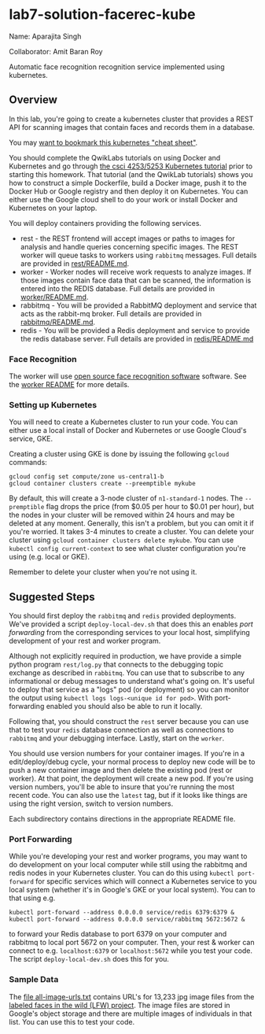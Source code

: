 # lab7-solution-facerec-kube
Name: Aparajita Singh

Collaborator: Amit Baran Roy

Automatic face recognition recognition service implemented using kubernetes.

## Overview
In this lab, you're going to create a kubernetes cluster that provides a REST API for scanning images that contain faces and records them in a database.

You may [want to bookmark this kubernetes "cheat sheet"](https://kubernetes.io/docs/reference/kubectl/cheatsheet/).

You should complete the QwikLabs tutorials on using Docker and Kubernetes and go through [the csci 4253/5253 Kubernetes tutorial](https://github.com/cu-csci-4253-datacenter/kubernetes-tutorial) prior to starting this homework. That tutorial (and the QwikLab tutorials) shows you how to construct a simple Dockerfile, build a Docker image, push it to the Docker Hub or Google registry and then deploy it on Kubernetes. You can either use the Google cloud shell to do your work or install Docker and Kubernetes on your laptop.

You will deploy containers providing the following services.
+ rest - the REST frontend will accept images or paths to images for analysis and handle queries concerning specific images. The REST worker will queue tasks to workers using `rabbitmq` messages. Full details are provided in [rest/README.md](rest/README.md).
+ worker - Worker nodes will receive work requests to analyze images. If those images contain face data that can be scanned, the information is entered into the REDIS database. Full details are provided in [worker/README.md](worker/README.md).
+ rabbitmq - You will be provided a RabbitMQ deployment and service that acts as the rabbit-mq broker. Full details are provided in [rabbitmq/README.md](rabbitmq/README.md).
+ redis - You will be provided a Redis deployment and service to provide the redis database server. Full details are provided in [redis/README.md](redis/README.md.)

### Face Recognition
The worker will use [open source face recognition software](https://github.com/ageitgey/face_recognition) software. See the [worker README](worker/README.md) for more details.

### Setting up Kubernetes
You will need to create a Kubernetes cluster to run your code. You can either use a local install of Docker and Kubernetes or use Google Cloud's service, GKE.

Creating a cluster using GKE is done by issuing the following `gcloud` commands:
```
gcloud config set compute/zone us-central1-b
gcloud container clusters create --preemptible mykube
```
By default, this will create a 3-node cluster of `n1-standard-1` nodes. The `--premptible` flag drops the price (from \$0.05 per hour to \$0.01 per hour), but the nodes in your cluster will be removed within 24 hours and may be deleted at any moment. Generally, this isn't a problem, but you can omit it if you're worried. It takes 3-4 minutes to create a cluster. You can delete your cluster using  `gcloud container clusters delete mykube`.  You can use `kubectl config current-context` to see what cluster configuration you're using (e.g. local or GKE).

Remember to delete your cluster when you're not using it.

## Suggested Steps

You should first deploy the `rabbitmq` and `redis` provided deployments. We've provided a script `deploy-local-dev.sh` that does this an enables *port forwarding* from the corresponding services to your local host, simplifying development of your rest and worker program.

Although not explicitly required in production, we have provide a simple python program `rest/log.py` that connects to the debugging topic exchange as described in `rabbitmq`. You can use that to subscribe to any informational or debug messages to understand what's going on. It's useful to deploy that service as a "logs" pod (or deployment) so you can monitor the output using `kubectl logs logs-<unique id for pod>`. With port-forwarding enabled you should also be able to run it locally.

Following that, you should construct the `rest` server because you can use that to test your `redis` database connection as well as connections to `rabbitmq` and your debugging interface. Lastly, start on the `worker`.

You should use version numbers for your container images. If you're in a edit/deploy/debug cycle, your normal process to deploy new code will be to push a new container image and then delete the existing pod (rest or worker). At that point, the deployment will create a new pod. If you're using version numbers, you'll be able to insure that you're running the most recent code. You can also use the `latest` tag, but if it looks like things are using the right version, switch to version numbers.

Each subdirectory contains directions in the appropriate README file.

### Port Forwarding

While you're developing your rest and worker programs, you may want to do development on your local computer while still using the rabbitmq and redis nodes in your Kubernetes cluster. You can do this using `kubectl port-forward` for specific services which will connect a Kubernetes service to you local system (whether it's in Google's GKE or your local system). You can to that using e.g.
```
kubectl port-forward --address 0.0.0.0 service/redis 6379:6379 &
kubectl port-forward --address 0.0.0.0 service/rabbitmq 5672:5672 &
```
to forward your Redis database to port 6379 on your computer and rabbitmq to local port 5672 on your computer. Then, your rest & worker can connect to e.g. `localhost:6379` or `localhost:5672` while you test your code. The script `deploy-local-dev.sh` does this for you.

### Sample Data
The [file all-image-urls.txt](all-image-urls.txt) contains URL's for 13,233 jpg image files from the [labeled faces in the wild (LFW) project](http://vis-www.cs.umass.edu/lfw/). The image files are stored in Google's object storage and there are multiple images of individuals in that list. You can use this to test your code.